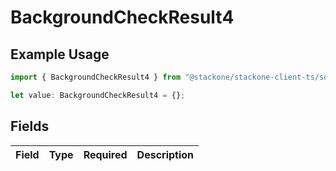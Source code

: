# BackgroundCheckResult4

## Example Usage

```typescript
import { BackgroundCheckResult4 } from "@stackone/stackone-client-ts/sdk/models/shared";

let value: BackgroundCheckResult4 = {};
```

## Fields

| Field       | Type        | Required    | Description |
| ----------- | ----------- | ----------- | ----------- |